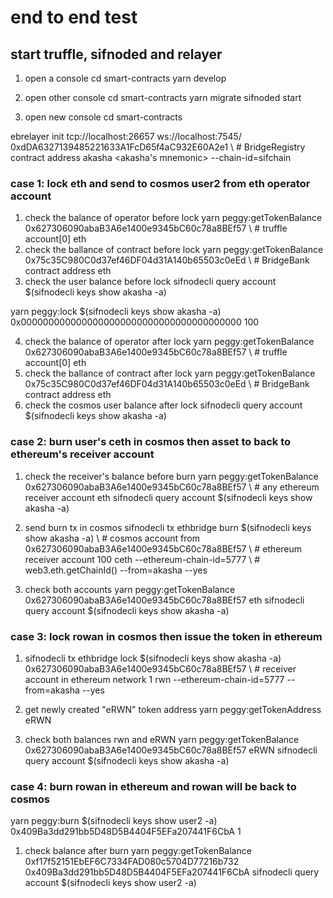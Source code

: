 
# end to end test
## start truffle, sifnoded and relayer
1. open a console
cd smart-contracts
yarn develop

2. open other console 
cd smart-contracts
yarn migrate
sifnoded start

1. open new console
cd smart-contracts

ebrelayer init tcp://localhost:26657 ws://localhost:7545/ \
0xdDA6327139485221633A1FcD65f4aC932E60A2e1 \ # BridgeRegistry contract address
akasha <akasha's mnemonic> --chain-id=sifchain

### case 1: lock eth and send to cosmos user2 from eth operator account
1. check the balance of operator before lock
yarn peggy:getTokenBalance \
0x627306090abaB3A6e1400e9345bC60c78a8BEf57 \ # truffle account[0]
eth
2. check the ballance of contract before lock
yarn peggy:getTokenBalance \
0x75c35C980C0d37ef46DF04d31A140b65503c0eEd \ # BridgeBank contract address
eth
3. check the user balance before lock
sifnodecli query account $(sifnodecli keys show akasha -a)

yarn peggy:lock $(sifnodecli keys show akasha -a) 0x0000000000000000000000000000000000000000 100

4. check the balance of operator after lock
yarn peggy:getTokenBalance 0x627306090abaB3A6e1400e9345bC60c78a8BEf57 \ # truffle account[0]
eth
5. check the ballance of contract after lock
yarn peggy:getTokenBalance 0x75c35C980C0d37ef46DF04d31A140b65503c0eEd \ # BridgeBank contract address
eth
6. check the cosmos user balance after lock
sifnodecli query account $(sifnodecli keys show akasha -a)

### case 2: burn user's ceth in cosmos then asset to back to ethereum's receiver account
1. check the receiver's balance before burn
yarn peggy:getTokenBalance 0x627306090abaB3A6e1400e9345bC60c78a8BEf57 \ # any ethereum receiver account
eth
sifnodecli query account $(sifnodecli keys show akasha -a)

2. send burn tx in cosmos
sifnodecli tx ethbridge burn $(sifnodecli keys show akasha -a) \ # cosmos account from
0x627306090abaB3A6e1400e9345bC60c78a8BEf57 \ # ethereum receiver account
100 ceth --ethereum-chain-id=5777 \ # web3.eth.getChainId()
--from=akasha --yes

3. check both accounts
yarn peggy:getTokenBalance 0x627306090abaB3A6e1400e9345bC60c78a8BEf57 eth
sifnodecli query account $(sifnodecli keys show akasha -a)

### case 3: lock rowan in cosmos then issue the token in ethereum
1. sifnodecli tx ethbridge lock $(sifnodecli keys show akasha -a) 0x627306090abaB3A6e1400e9345bC60c78a8BEf57 \ # receiver account in ethereum network
1 rwn --ethereum-chain-id=5777 --from=akasha --yes

2. get newly created "eRWN" token address
yarn peggy:getTokenAddress eRWN

3. check both balances rwn and eRWN
yarn peggy:getTokenBalance 0x627306090abaB3A6e1400e9345bC60c78a8BEf57 eRWN
sifnodecli query account $(sifnodecli keys show akasha -a)

### case 4: burn rowan in ethereum and rowan will be back to cosmos
yarn peggy:burn $(sifnodecli keys show user2 -a) 0x409Ba3dd291bb5D48D5B4404F5EFa207441F6CbA 1
1. check balance after burn 
yarn peggy:getTokenBalance 0xf17f52151EbEF6C7334FAD080c5704D77216b732  0x409Ba3dd291bb5D48D5B4404F5EFa207441F6CbA
sifnodecli query account $(sifnodecli keys show user2 -a)